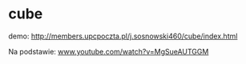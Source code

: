 # cube
demo: http://members.upcpoczta.pl/j.sosnowski460/cube/index.html

Na podstawie: www.youtube.com/watch?v=MgSueAUTGGM
